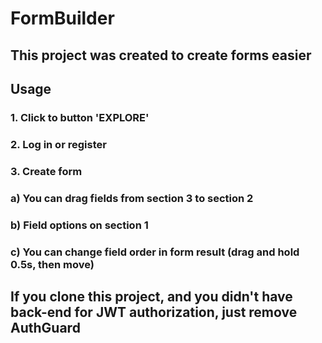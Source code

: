 # FormBuilder

## This project was created to create forms easier

## Usage 

### 1. Click to button 'EXPLORE'
### 2. Log in or register
### 3. Create form
### a) You can drag fields from section 3 to section 2
### b) Field options on section 1
### c) You can change field order in form result (drag and hold 0.5s, then move)
## If you clone this project, and you didn't have back-end for JWT authorization, just remove AuthGuard
